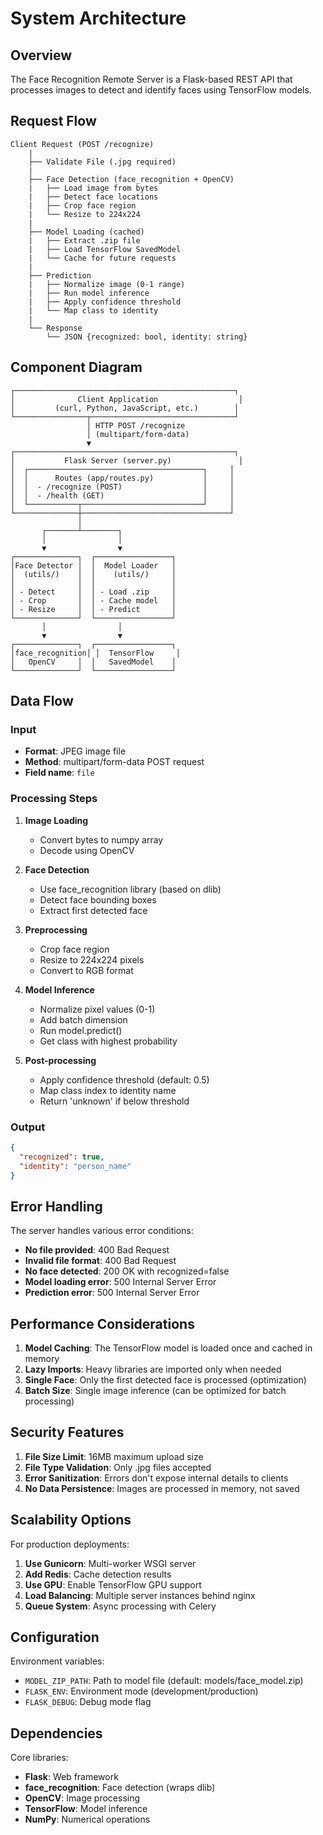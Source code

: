 # System Architecture

## Overview

The Face Recognition Remote Server is a Flask-based REST API that processes images to detect and identify faces using TensorFlow models.

## Request Flow

```
Client Request (POST /recognize)
    |
    ├── Validate File (.jpg required)
    |
    ├── Face Detection (face_recognition + OpenCV)
    |   ├── Load image from bytes
    |   ├── Detect face locations
    |   ├── Crop face region
    |   └── Resize to 224x224
    |
    ├── Model Loading (cached)
    |   ├── Extract .zip file
    |   ├── Load TensorFlow SavedModel
    |   └── Cache for future requests
    |
    ├── Prediction
    |   ├── Normalize image (0-1 range)
    |   ├── Run model inference
    |   ├── Apply confidence threshold
    |   └── Map class to identity
    |
    └── Response
        └── JSON {recognized: bool, identity: string}
```

## Component Diagram

```
┌─────────────────────────────────────────────────┐
│              Client Application                  │
│         (curl, Python, JavaScript, etc.)        │
└────────────────┬────────────────────────────────┘
                 │ HTTP POST /recognize
                 │ (multipart/form-data)
                 ▼
┌─────────────────────────────────────────────────┐
│           Flask Server (server.py)               │
│  ┌───────────────────────────────────────┐     │
│  │      Routes (app/routes.py)           │     │
│  │  - /recognize (POST)                  │     │
│  │  - /health (GET)                      │     │
│  └───────────┬───────────────────────────┘     │
└──────────────┼─────────────────────────────────┘
               │
       ┌───────┴────────┐
       │                │
       ▼                ▼
┌──────────────┐  ┌─────────────────┐
│Face Detector │  │  Model Loader   │
│  (utils/)    │  │    (utils/)     │
│              │  │                 │
│ - Detect     │  │ - Load .zip     │
│ - Crop       │  │ - Cache model   │
│ - Resize     │  │ - Predict       │
└──────────────┘  └─────────────────┘
       │                │
       ▼                ▼
┌──────────────┐  ┌─────────────────┐
│face_recognition│ │  TensorFlow     │
│   OpenCV     │  │   SavedModel    │
└──────────────┘  └─────────────────┘
```

## Data Flow

### Input
- **Format**: JPEG image file
- **Method**: multipart/form-data POST request
- **Field name**: `file`

### Processing Steps

1. **Image Loading**
   - Convert bytes to numpy array
   - Decode using OpenCV

2. **Face Detection**
   - Use face_recognition library (based on dlib)
   - Detect face bounding boxes
   - Extract first detected face

3. **Preprocessing**
   - Crop face region
   - Resize to 224x224 pixels
   - Convert to RGB format

4. **Model Inference**
   - Normalize pixel values (0-1)
   - Add batch dimension
   - Run model.predict()
   - Get class with highest probability

5. **Post-processing**
   - Apply confidence threshold (default: 0.5)
   - Map class index to identity name
   - Return 'unknown' if below threshold

### Output
```json
{
  "recognized": true,
  "identity": "person_name"
}
```

## Error Handling

The server handles various error conditions:

- **No file provided**: 400 Bad Request
- **Invalid file format**: 400 Bad Request
- **No face detected**: 200 OK with recognized=false
- **Model loading error**: 500 Internal Server Error
- **Prediction error**: 500 Internal Server Error

## Performance Considerations

1. **Model Caching**: The TensorFlow model is loaded once and cached in memory
2. **Lazy Imports**: Heavy libraries are imported only when needed
3. **Single Face**: Only the first detected face is processed (optimization)
4. **Batch Size**: Single image inference (can be optimized for batch processing)

## Security Features

1. **File Size Limit**: 16MB maximum upload size
2. **File Type Validation**: Only .jpg files accepted
3. **Error Sanitization**: Errors don't expose internal details to clients
4. **No Data Persistence**: Images are processed in memory, not saved

## Scalability Options

For production deployments:

1. **Use Gunicorn**: Multi-worker WSGI server
2. **Add Redis**: Cache detection results
3. **Use GPU**: Enable TensorFlow GPU support
4. **Load Balancing**: Multiple server instances behind nginx
5. **Queue System**: Async processing with Celery

## Configuration

Environment variables:
- `MODEL_ZIP_PATH`: Path to model file (default: models/face_model.zip)
- `FLASK_ENV`: Environment mode (development/production)
- `FLASK_DEBUG`: Debug mode flag

## Dependencies

Core libraries:
- **Flask**: Web framework
- **face_recognition**: Face detection (wraps dlib)
- **OpenCV**: Image processing
- **TensorFlow**: Model inference
- **NumPy**: Numerical operations
